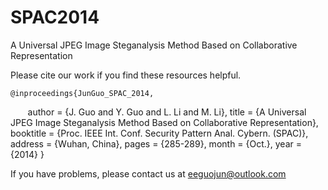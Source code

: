 # SPAC2014
A Universal JPEG Image Steganalysis Method Based on Collaborative Representation


Please cite our work if you find these resources helpful.

    @inproceedings{JunGuo_SPAC_2014,
        author = {J. Guo and Y. Guo and L. Li and M. Li},
        title = {A Universal JPEG Image Steganalysis Method Based on Collaborative Representation},
        booktitle = {Proc. IEEE Int. Conf. Security Pattern Anal. Cybern. (SPAC)},
        address = {Wuhan, China},
        pages = {285-289},
        month = {Oct.},
        year = {2014}
    }

If you have problems, please contact us at eeguojun@outlook.com
